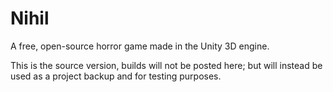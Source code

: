 # Nihil
A free, open-source horror game made in the Unity 3D engine.

This is the source version, builds will not be posted here; but will instead be used as a project backup and for testing purposes.
